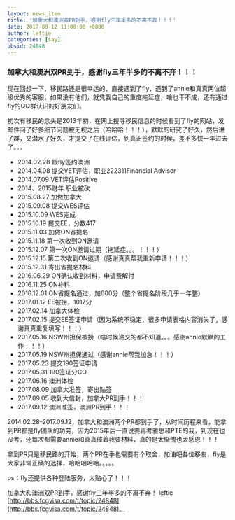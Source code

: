 ```yaml
---
layout: news_item
title: '加拿大和澳洲双PR到手，感谢fly三年半多的不离不弃！！！'
date: 2017-09-12 11:00:00 +0800
author: leftie 
categories: [say]
bbsid: 24848
---
```


### 加拿大和澳洲双PR到手，感谢fly三年半多的不离不弃！！！

现在回想一下，移民路还是很幸运的，直接遇到了fly，遇到了annie和真真两位超级优秀的客服，如果没有他们，就凭我自己的重度拖延症，啥也干不成，还有通过fly的QQ群认识的好朋友们。

初次有移民的念头是2013年初，在网上搜寻移民信息的时候看到了fly的网站，发邮件问了好多细节问题被无视之后（哈哈哈！！！），默默的研究了好久，然后进了群，又潜水了好久，才提交了在线评估，到真正签约的时候，差不多快一年过去了。。。

* 2014.02.28 跟fly签约澳洲
* 2014.04.08 提交VET评估，职业222311Financial Advisor
* 2014.07.09 VET评估Positive
* 2014、2015财年 职业被砍
* 2015.08.27 加做加拿大
* 2015.09.08 提交WES评估
* 2015.10.09 WES完成
* 2015.10.19 提交EE，分数417
* 2015.11.03 加做ON省提名
* 2015.11.18 第一次收到ON邀请
* 2015.12.07 第一次ON邀请过期（拖延症。。。！！！）
* 2015.12.15 第二次收到ON邀请（感谢真真帮我重新申请！！！）
* 2015.12.31 寄出省提名材料
* 2016.06.29 ON确认收到材料，申请费解付
* 2016.11.25 ON补料
* 2016.12.01 ON省提名通过，加600分（整个省提名阶段几乎一年整）
* 2017.01.12 EE被捞，1017分
* 2017.02.14 加拿大体检
* 2017.02.15 提交EE签证申请（因为系统不稳定，很多申请表格内容消失了，感谢真真重复填写！！！）
* 2017.05.16 NSW州担保被捞（啥时候递交的都不知道。。。感谢annie默默的工作！！！）
* 2017.05.19 NSW州担保通过（感谢annie帮我加急！！！）
* 2017.05.23 提交190签证申请
* 2017.05.31 190签证分CO
* 2017.06.16 澳洲体检
* 2017.08.09 加拿大准签，寄出贴签
* 2017.09.05 收到大信封，加拿大PR到手！！！
* 2017.09.12 澳洲准签，澳洲PR到手！！！

2014.02.28-2017.09.12，加拿大和澳洲两个PR都到手了，从时间历程来看，能拿到PR都是fly团队的功劳，因为2015年后一直说要再考雅思和PTE的我，到现在也没考，还每次都需要annie和真真催着我要材料，真的是太惭愧也太感恩！！！

拿到PR只是移民路的开始，两个PR在手也需要有个取舍，加油吧各位移友，fly是大家非常正确的选择，哈哈哈哈哈。。。。。

ps：fly还提供各种登陆服务，太贴心了！！！

加拿大和澳洲双PR到手，感谢fly三年半多的不离不弃！ leftie [http://bbs.fcgvisa.com/t/topic/24848](http://bbs.fcgvisa.com/t/topic/24848)。